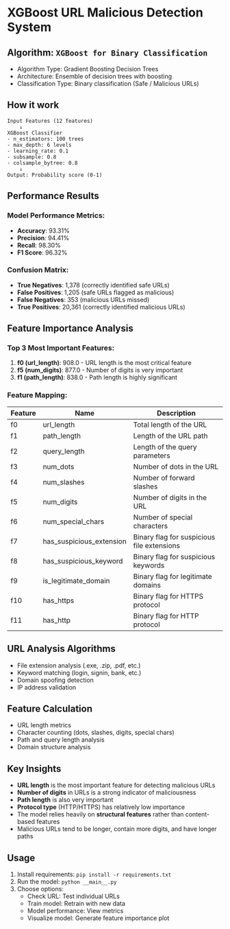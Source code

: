 # XGBoost URL Malicious Detection System

## Algorithm: `XGBoost for Binary Classification`

- Algorithm Type: Gradient Boosting Decision Trees
- Architecture: Ensemble of decision trees with boosting
- Classification Type: Binary classification (Safe / Malicious URLs)

## How it work

```
Input Features (12 features)
    ↓
XGBoost Classifier
- n_estimators: 100 trees
- max_depth: 6 levels
- learning_rate: 0.1
- subsample: 0.8
- colsample_bytree: 0.8
    ↓
Output: Probability score (0-1)
```

## Performance Results

### Model Performance Metrics:
- **Accuracy**: 93.31%
- **Precision**: 94.41%
- **Recall**: 98.30%
- **F1 Score**: 96.32%

### Confusion Matrix:
- **True Negatives**: 1,378 (correctly identified safe URLs)
- **False Positives**: 1,205 (safe URLs flagged as malicious)
- **False Negatives**: 353 (malicious URLs missed)
- **True Positives**: 20,361 (correctly identified malicious URLs)

## Feature Importance Analysis

### Top 3 Most Important Features:
1. **f0 (url_length)**: 908.0 - URL length is the most critical feature
2. **f5 (num_digits)**: 877.0 - Number of digits is very important
3. **f1 (path_length)**: 838.0 - Path length is highly significant

### Feature Mapping:
| Feature | Name | Description |
|---------|------|-------------|
| f0 | url_length | Total length of the URL |
| f1 | path_length | Length of the URL path |
| f2 | query_length | Length of the query parameters |
| f3 | num_dots | Number of dots in the URL |
| f4 | num_slashes | Number of forward slashes |
| f5 | num_digits | Number of digits in the URL |
| f6 | num_special_chars | Number of special characters |
| f7 | has_suspicious_extension | Binary flag for suspicious file extensions |
| f8 | has_suspicious_keyword | Binary flag for suspicious keywords |
| f9 | is_legitimate_domain | Binary flag for legitimate domains |
| f10 | has_https | Binary flag for HTTPS protocol |
| f11 | has_http | Binary flag for HTTP protocol |

## URL Analysis Algorithms

- File extension analysis (.exe, .zip, .pdf, etc.)
- Keyword matching (login, signin, bank, etc.)
- Domain spoofing detection
- IP address validation

## Feature Calculation

- URL length metrics
- Character counting (dots, slashes, digits, special chars)
- Path and query length analysis
- Domain structure analysis

## Key Insights

- **URL length** is the most important feature for detecting malicious URLs
- **Number of digits** in URLs is a strong indicator of maliciousness
- **Path length** is also very important
- **Protocol type** (HTTP/HTTPS) has relatively low importance
- The model relies heavily on **structural features** rather than content-based features
- Malicious URLs tend to be longer, contain more digits, and have longer paths

## Usage

1. Install requirements: `pip install -r requirements.txt`
2. Run the model: `python __main__.py`
3. Choose options:
   - Check URL: Test individual URLs
   - Train model: Retrain with new data
   - Model performance: View metrics
   - Visualize model: Generate feature importance plot